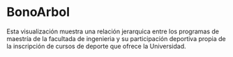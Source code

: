 # BonoArbol

Esta visualización muestra una relación jerarquica entre los programas de maestría de la facultada de ingenieria y su participación deportiva propia de la inscripción de cursos de deporte que ofrece la Universidad.

